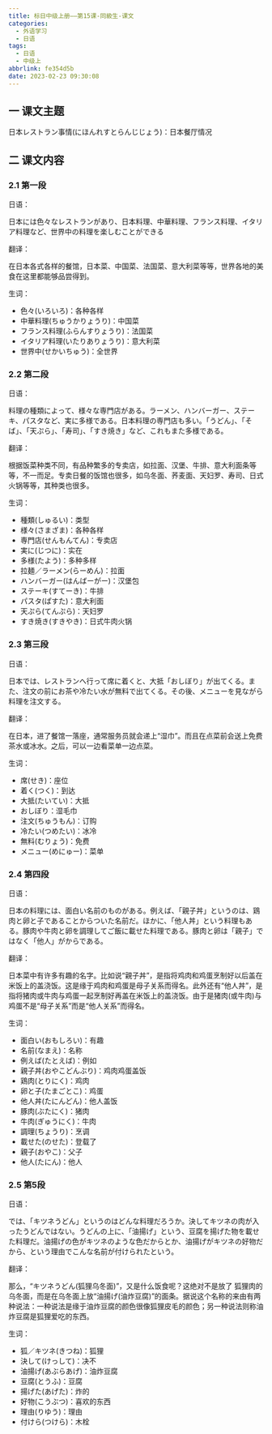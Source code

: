 ```yaml
---
title: 标日中级上册——第15课-同級生-课文
categories:
  - 外语学习
  - 日语
tags:
  - 日语
  - 中级上
abbrlink: fe354d5b
date: 2023-02-23 09:30:08
---
```

## 一 课文主题

日本レストラン事情(にほんれすとらんじじょう)：日本餐厅情况

<!--more-->

## 二 课文内容

### 2.1 第一段

日语：

日本には色々なレストランがあり、日本料理、中華料理、フランス料理、イタリア料理など、世界中の料理を楽しむことができる

翻译：

在日本各式各样的餐馆，日本菜、中国菜、法国菜、意大利菜等等，世界各地的美食在这里都能够品尝得到。

生词：

* 色々(いろいろ)：各种各样
* 中華料理(ちゅうかりょうり)：中国菜
* フランス料理(ふらんすりょうり)：法国菜
* イタリア料理(いたりありょうり)：意大利菜
* 世界中(せかいちゅう)：全世界

### 2.2 第二段

日语：

料理の種類によって、様々な専門店がある。ラーメン、ハンバーガー、ステーキ、パスタなど、実に多様である。日本料理の専門店も多い。「うどん」、「そば」、「天ぷら」、「寿司」、「すき焼き」など、これもまた多様である。

翻译：

根据饭菜种类不同，有品种繁多的专卖店，如拉面、汉堡、牛排、意大利面条等等，不一而足。专卖日餐的饭馆也很多，如乌冬面、荞麦面、天妇罗、寿司、日式火锅等等，其种类也很多。

生词：

* 種類(しゅるい)：类型
* 様々(さまざま)：各种各样
* 専門店(せんもんてん)：专卖店
* 実に(じつに)：实在
* 多様(たよう)：多种多样
* 拉麺／ラーメン(らーめん)：拉面
* ハンバーガー(はんばーがー)：汉堡包
* ステーキ(すてーき)：牛排
* パスタ(ぱすた)：意大利面
* 天ぷら(てんぷら)：天妇罗
* すき焼き(すきやき)：日式牛肉火锅

### 2.3 第三段

日语：

日本では、レストランへ行って席に着くと、大抵「おしぼり」が出てくる。また、注文の前にお茶や冷たい水が無料で出てくる。その後、メニューを見ながら料理を注文する。

翻译：

在日本，进了餐馆一落座，通常服务员就会递上“湿巾”。而且在点菜前会送上免费茶水或冰水。之后，可以一边看菜单一边点菜。

生词：

* 席(せき)：座位
* 着く(つく)：到达
* 大抵(たいてい)：大抵
* おしぼり：湿毛巾
* 注文(ちゅうもん)：订购
* 冷たい(つめたい)：冰冷
* 無料(むりょう)：免费
* メニュー(めにゅー)：菜单

### 2.4 第四段

日语：

日本の料理には、面白い名前のものがある。例えば、「親子丼」というのは、鶏肉と卵と子であることからついた名前だ。ほかに、「他人丼」という料理もある。豚肉や牛肉と卵を調理してご飯に載せた料理である。豚肉と卵は「親子」ではなく「他人」がからである。

翻译：

日本菜中有许多有趣的名字。比如说“親子丼”，是指将鸡肉和鸡蛋烹制好以后盖在米饭上的盖浇饭。这是缘于鸡肉和鸡蛋是母子关系而得名。此外还有“他人丼”，是指将猪肉或牛肉与鸡蛋一起烹制好再盖在米饭上的盖浇饭。由于是猪肉(或牛肉)与鸡蛋不是“母子关系”而是“他人关系”而得名。

生词：

* 面白い(おもしろい)：有趣
* 名前(なまえ)：名称
* 例えば(たとえば)：例如
* 親子丼(おやこどんぶり)：鸡肉鸡蛋盖饭
* 鶏肉(とりにく)：鸡肉
* 卵と子(たまごとこ)：鸡蛋
* 他人丼(たにんどん)：他人盖饭
* 豚肉(ぶたにく)：猪肉
* 牛肉(ぎゅうにく)：牛肉
* 調理(ちょうり)：烹调
* 載せた(のせた)：登载了
* 親子(おやこ)：父子
* 他人(たにん)：他人

### 2.5 第5段

日语：

では、「キツネうどん」というのはどんな料理だろうか。決してキツネの肉が入ったうどんではない。うどんの上に、「油揚げ」という、豆腐を揚げた物を載せた料理だ。油揚げの色がキツネのような色だからとか、油揚げがキツネの好物だから、という理由でこんな名前が付けられたという。

翻译：

那么，“キツネうどん(狐狸乌冬面)”，又是什么饭食呢？这绝对不是放了 狐狸肉的乌冬面，而是在乌冬面上放“油揚げ(油炸豆腐)”的面条。据说这个名称的来由有两种说法：一种说法是缘于油炸豆腐的颜色很像狐狸皮毛的颜色；另一种说法则称油炸豆腐是狐狸爱吃的东西。

生词：

* 狐／キツネ(きつね)：狐狸
* 決して(けっして)：决不
* 油揚げ(あぶらあげ)：油炸豆腐
* 豆腐(とうふ)：豆腐
* 揚げた(あげた)：炸的
* 好物(こうぶつ)：喜欢的东西
* 理由(りゆう)：理由
* 付けら(つけら)：木栓
